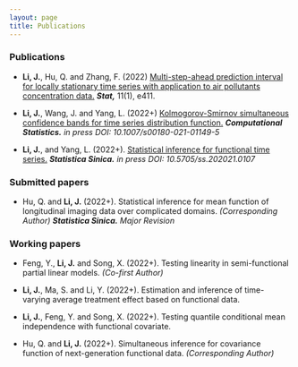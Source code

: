 ```yaml
---
layout: page
title: Publications
---
```







### Publications

* **Li, J.**, Hu, Q. and Zhang, F. (2022)   [Multi-step-ahead prediction interval for locally stationary 
time series with application to air pollutants concentration data.](https://onlinelibrary.wiley.com/doi/abs/10.1002/sta4.411) _**Stat,**_ 11(1), e411.








* **Li, J.**, Wang, J.  and Yang, L. (2022+) [Kolmogorov-Smirnov simultaneous confidence bands for time series 
distribution function.](https://link.springer.com/article/10.1007/s00180-021-01149-5) _**Computational Statistics.**_ _in press DOI: 10.1007/s00180-021-01149-5_


* **Li, J.**, and Yang, L. (2022+). [Statistical inference for functional time series.](http://www3.stat.sinica.edu.tw/ss_newpaper/SS-2021-0107_na.pdf) _**Statistica Sinica.**_ _in press DOI: 10.5705/ss.202021.0107_



### Submitted papers


* Hu, Q. and **Li, J.** (2022+). Statistical inference for mean function of longitudinal imaging data over complicated domains. _(Corresponding Author)_ 
_**Statistica Sinica.**_ _Major Revision_





### Working papers

* Feng, Y., **Li, J.**  and Song, X. (2022+). Testing linearity in semi-functional partial linear models. _(Co-first Author)_

* **Li, J.**, Ma, S. and Li, Y. (2022+). Estimation and inference of time-varying average treatment effect based on functional data. 
 
 
* **Li, J.**, Feng, Y. and Song, X. (2022+). Testing quantile conditional mean independence with functional covariate. 

* Hu, Q. and **Li, J.** (2022+). Simultaneous inference for  covariance function of next-generation functional data. _(Corresponding Author)_ 
